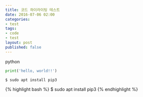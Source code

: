 ```yaml
---
title: 코드 하이라이팅 테스트
date: 2016-07-06 02:00
categories:
- test
tags:
- code
- test
layout: post
published: false
---
```


python

```python
print('hello, world!!')
```

```bash
$ sudo apt install pip3
```

{% highlight bash %}
$ sudo apt install pip3
{% endhighlight %}